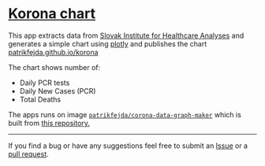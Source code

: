 # [Korona chart](https://patrikfejda.github.io/korona/)

This app extracts data from [Slovak Institute for Healthcare Analyses](https://github.com/Institut-Zdravotnych-Analyz/covid19-data) and generates a simple chart using [plotly](https://plotly.com/) and publishes the chart [patrikfejda.github.io/korona](https://patrikfejda.github.io/korona/)

The chart shows number of:
- Daily PCR tests
- Daily New Cases (PCR)
- Total Deaths

The apps runs on image [`patrikfejda/corona-data-graph-maker`](https://hub.docker.com/repository/docker/patrikfejda/corona-data-graph-maker) which is built from [this repository.](https://github.com/patrikfejda/korona)



---
If you find a bug or have any suggestions feel free to submit an [Issue](https://github.com/patrikfejda/korona/issues) or a [pull request](https://github.com/patrikfejda/korona/pulls).
